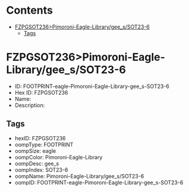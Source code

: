 



Contents
========

* [FZPGSOT236>Pimoroni-Eagle-Library/gee_s/SOT23-6](#fzpgsot236pimoroni-eagle-librarygee_ssot23-6)
	* [Tags](#tags)

# FZPGSOT236>Pimoroni-Eagle-Library/gee_s/SOT23-6

- ID: FOOTPRINT-eagle-Pimoroni-Eagle-Library-gee_s-SOT23-6
- Hex ID: FZPGSOT236
- Name: 
- Description: 

## Tags

- hexID: FZPGSOT236
- oompType: FOOTPRINT
- oompSize: eagle
- oompColor: Pimoroni-Eagle-Library
- oompDesc: gee_s
- oompIndex: SOT23-6
- oompName: Pimoroni-Eagle-Library/gee_s/SOT23-6
- oompID: FOOTPRINT-eagle-Pimoroni-Eagle-Library-gee_s-SOT23-6
